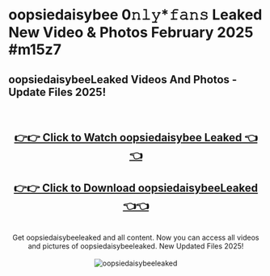 # oopsiedaisybee 0𝚗𝚕𝚢*𝚏𝚊𝚗𝚜 Leaked New Video & Photos February 2025 #m15z7

<h2>oopsiedaisybeeLeaked Videos And Photos - Update Files 2025!</h2>
<br>
<div align="center">
<h2><a href="https://mediaupload.pro?title=oopsiedaisybee&ref=11F" rel="nofollow">👉👉 Click to Watch oopsiedaisybee Leaked 👈👈</a></h2>
<h2><a href="https://mediaupload.pro?title=oopsiedaisybee&ref=11F" rel="nofollow">👉👉 Click to Download oopsiedaisybeeLeaked 👈👈</a></h2>
<br>
Get oopsiedaisybeeleaked and all content. Now you can access all videos and pictures of oopsiedaisybeeleaked. New Updated Files 2025!
<br>
<br>
<a href="https://mediaupload.pro?title=oopsiedaisybee&ref=11F" rel="nofollow" data-target="animated-image.originalLink"><img src="https://i.ibb.co/Gkj2r4b/banner.png" alt="oopsiedaisybeeleaked" style="max-width: 100%; display: inline-block;" data-target="animated-image.originalImage"></a>
</div>
<br>

